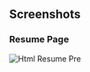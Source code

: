 ## Screenshots
### Resume Page


![Html Resume Pre](https://user-images.githubusercontent.com/68296740/192721842-ca27ea88-bd81-4be0-90e7-f2deb21c4440.PNG)
